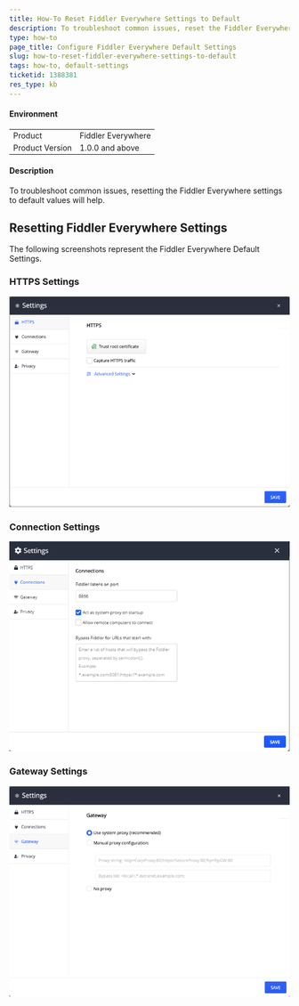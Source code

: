 ```yaml
---
title: How-To Reset Fiddler Everywhere Settings to Default
description: To troubleshoot common issues, reset the Fiddler Everywhere settings to default values
type: how-to
page_title: Configure Fiddler Everywhere Default Settings
slug: how-to-reset-fiddler-everywhere-settings-to-default
tags: how-to, default-settings
ticketid: 1388381
res_type: kb
---
```


#### Environment

|   |   |
|---|---|
| Product  | Fiddler Everywhere  |
| Product Version | 1.0.0 and above  |

#### Description

To troubleshoot common issues, resetting the Fiddler Everywhere settings to default values will help.

## Resetting Fiddler Everywhere Settings

The following screenshots represent the Fiddler Everywhere Default Settings.

### HTTPS Settings

![default https settings](../images/kb/default-settings/default-https-settings.png)

### Connection Settings

![default connection settings](../images/kb/default-settings/default-connection-settings.png)

### Gateway Settings

![default gateway settings](../images/kb/default-settings/default-gateway-settings.png)